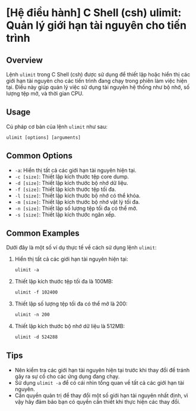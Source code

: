 # [Hệ điều hành] C Shell (csh) ulimit: Quản lý giới hạn tài nguyên cho tiến trình

## Overview
Lệnh `ulimit` trong C Shell (csh) được sử dụng để thiết lập hoặc hiển thị các giới hạn tài nguyên cho các tiến trình đang chạy trong phiên làm việc hiện tại. Điều này giúp quản lý việc sử dụng tài nguyên hệ thống như bộ nhớ, số lượng tệp mở, và thời gian CPU.

## Usage
Cú pháp cơ bản của lệnh `ulimit` như sau:

```
ulimit [options] [arguments]
```

## Common Options
- `-a`: Hiển thị tất cả các giới hạn tài nguyên hiện tại.
- `-c [size]`: Thiết lập kích thước tệp core dump.
- `-d [size]`: Thiết lập kích thước bộ nhớ dữ liệu.
- `-f [size]`: Thiết lập kích thước tệp tối đa.
- `-l [size]`: Thiết lập kích thước bộ nhớ có thể khóa.
- `-m [size]`: Thiết lập kích thước bộ nhớ vật lý tối đa.
- `-n [size]`: Thiết lập số lượng tệp tối đa có thể mở.
- `-s [size]`: Thiết lập kích thước ngăn xếp.

## Common Examples
Dưới đây là một số ví dụ thực tế về cách sử dụng lệnh `ulimit`:

1. Hiển thị tất cả các giới hạn tài nguyên hiện tại:
   ```csh
   ulimit -a
   ```

2. Thiết lập kích thước tệp tối đa là 100MB:
   ```csh
   ulimit -f 102400
   ```

3. Thiết lập số lượng tệp tối đa có thể mở là 200:
   ```csh
   ulimit -n 200
   ```

4. Thiết lập kích thước bộ nhớ dữ liệu là 512MB:
   ```csh
   ulimit -d 524288
   ```

## Tips
- Nên kiểm tra các giới hạn tài nguyên hiện tại trước khi thay đổi để tránh gây ra sự cố cho các ứng dụng đang chạy.
- Sử dụng `ulimit -a` để có cái nhìn tổng quan về tất cả các giới hạn tài nguyên.
- Cần quyền quản trị để thay đổi một số giới hạn tài nguyên nhất định, vì vậy hãy đảm bảo bạn có quyền cần thiết khi thực hiện các thay đổi.